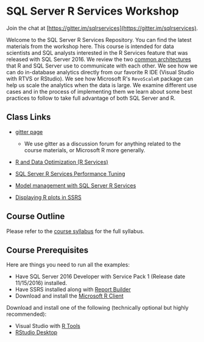 SQL Server R Services Workshop
======================================

Join the chat at [https://gitter.im/sqlrservices](https://gitter.im/sqlrservices).

Welcome to the SQL Server R Services Repository. You can find the latest materials from the workshop here. This course is intended for data scientists and SQL analysts interested in the R Services feature that was released with SQL Server 2016. We review the two [common architectures](https://msdn.microsoft.com/en-us/library/mt604885.aspx) that R and SQL Server use to communicate with each other. We see how we can do in-database analytics directly from our favorite R IDE (Visual Studio with RTVS or RStudio). We see how Microsoft R's `RevoScaleR` package can help us scale the analytics when the data is large. We examine different use cases and in the process of implementing them we learn about some best practices to follow to take full advantage of both SQL Server and R.

## Class Links

+ [gitter page](https://gitter.im/sqlrservices)
    * We use gitter as a discussion forum for anything related to the course materials, or Microsoft R more generally.

+ [R and Data Optimization (R Services)](https://msdn.microsoft.com/en-us/library/mt723575.aspx)

+ [SQL Server R Services Performance Tuning](https://msdn.microsoft.com/en-us/library/mt723573.aspx)

+ [Model management with SQL Server R Services](https://blogs.technet.microsoft.com/dataplatforminsider/2016/10/17/sql-server-as-a-machine-learning-model-management-system/)

+ [Displaying R plots in SSRS](https://www.mssqltips.com/sqlservertip/4127/sql-server-2016-r-services-display-r-plots-in-reporting-services/)


## Course Outline

Please refer to the [course syllabus](https://microsoft.sharepoint.com/teams/LearnAnalytics/Pages/CourseDetail.aspx#139) for the full syllabus. 

## Course Prerequisites

Here are things you need to run all the examples:

 - Have SQL Server 2016 Developer with Service Pack 1 (Release date 11/15/2016) installed.
 - Have SSRS installed along with [Report Builder](https://aka.ms/x56pr9)
 - Download and install the [Microsoft R Client](http://aka.ms/rclient/download)

Download and install one of the following (technically optional but highly recommended):

 - Visual Studio with [R Tools](https://aka.ms/rtvs-current)
 - [RStudio Desktop](http://www.rstudio.com/products/rstudio/download/)

